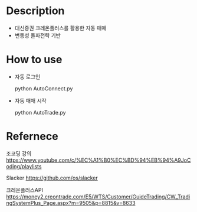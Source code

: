 # Description
- 대신증권 크레온플러스를 활용한 자동 매매
- 변동성 돌파전략 기반

# How to use
- 자동 로그인

  python AutoConnect.py
- 자동 매매 시작

  python AutoTrade.py

# Refernece
조코딩 강의
https://www.youtube.com/c/%EC%A1%B0%EC%BD%94%EB%94%A9JoCoding/playlists

Slacker
https://github.com/os/slacker

크레온플러스API
https://money2.creontrade.com/E5/WTS/Customer/GuideTrading/CW_TradingSystemPlus_Page.aspx?m=9505&p=8815&v=8633
